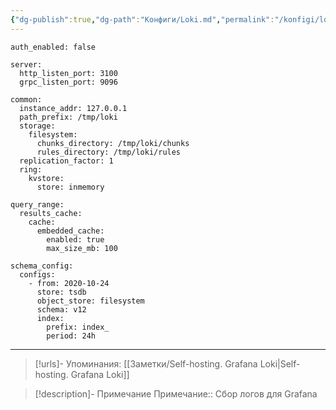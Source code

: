 ```yaml
---
{"dg-publish":true,"dg-path":"Конфиги/Loki.md","permalink":"/konfigi/loki/","tags":[""],"updated":"2024-10-09T19:54:13+03:00"}
---
```



```shell
auth_enabled: false

server:
  http_listen_port: 3100
  grpc_listen_port: 9096

common:
  instance_addr: 127.0.0.1
  path_prefix: /tmp/loki
  storage:
    filesystem:
      chunks_directory: /tmp/loki/chunks
      rules_directory: /tmp/loki/rules
  replication_factor: 1
  ring:
    kvstore:
      store: inmemory

query_range:
  results_cache:
    cache:
      embedded_cache:
        enabled: true
        max_size_mb: 100

schema_config:
  configs:
    - from: 2020-10-24
      store: tsdb
      object_store: filesystem
      schema: v12
      index:
        prefix: index_
        period: 24h
```

---
> [!urls]- Упоминания:
> [[Заметки/Self-hosting. Grafana Loki\|Self-hosting. Grafana Loki]]

> [!description]- Примечание
> Примечание::  Сбор логов для Grafana
